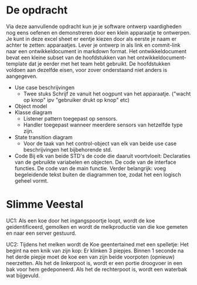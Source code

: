 # De opdracht
Via deze aanvullende opdracht kun je je software ontwerp vaardigheden nog eens oefenen en
demonstreren door een klein apparaatje te ontwerpen. Je kunt in deze excel sheet er eentje
kiezen door als eerste je naam er achter te zetten: apparaatjes.
Lever je ontwerp in als link en commit-link naar een ontwikkeldocument in markdown format.
Het ontwikkeldocument bevat een kleine subset van de hoofdstukken van het
ontwikkeldocument-template dat je eerder met het team hebt gebruikt. De hoofdstukken
voldoen aan dezelfde eisen, voor zover onderstaand niet anders is aangegeven.

- Use case beschrijvingen
    - Twee stuks
Schrijf ze vanuit het oogpunt van het apparaatje. ("wacht op knop" ipv "gebruiker drukt
op knop" etc)
- Object model
- Klasse diagram
    - Listener pattern toegepast op sensors.
    - Handler toegepast wanneer meerdere sensors van hetzelfde type zijn.
- State transition diagram
    - Voor de taak van het control-object van elk van beide use case beschrijvingen het bijbehorende std.
- Code
Bij elk van beide STD's de code die daaruit voortvloeit:
Declaraties van de gebruikte variabelen en objecten.
De code van de interface functies.
De code van de main functie.
Verder belangrijk: voeg begeleidende tekst buiten de diagrammen toe, zodat het een logisch
geheel vormt.

# Slimme Veestal
UC1: Als een koe door het ingangspoortje loopt, wordt de koe geidentificeerd, gemolken en
wordt de melkproductie van die koe gemeten en naar een server gestuurd.

UC2: Tijdens het melken wordt de Koe geentertained met een spelletje: Het begint na een
knik van zijn kop: Er klinken 3 piepjes. Binnen 1 seconde na het derde piepje moet de koe
een van zijn beide voorpoten (opnieuw) neerzetten. Als het de linkerpoot is, wordt er een
portie droogvoer in een bak voor hem gedeponeerd. Als het de rechterpoot is, wordt een
waterbak wat bijgevuld.